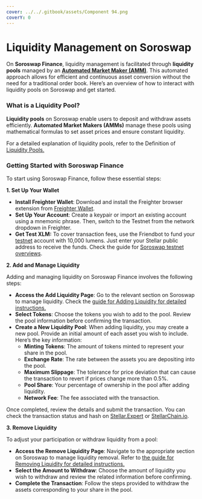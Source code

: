 ```yaml
---
cover: ../../.gitbook/assets/Component 94.png
coverY: 0
---
```


# Liquidity Management on Soroswap

On **Soroswap Finance**, liquidity management is facilitated through **liquidity pools** managed by an [**Automated Market Maker (AMM)**](https://docs.soroswap.finance/01-concepts/amm). This automated approach allows for efficient and continuous asset conversion without the need for a traditional order book. Here’s an overview of how to interact with liquidity pools on Soroswap and get started.

### What is a Liquidity Pool?

**Liquidity pools** on Soroswap enable users to deposit and withdraw assets efficiently. **Automated Market Makers (AMMs)** manage these pools using mathematical formulas to set asset prices and ensure constant liquidity.

For a detailed explanation of liquidity pools, refer to the Definition of [Liquidity Pools.](https://docs.soroswap.finance/01-concepts/02-pools)

### Getting Started with Soroswap Finance

To start using Soroswap Finance, follow these essential steps:

**1. Set Up Your Wallet**

* **Install Freighter Wallet**: Download and install the Freighter browser extension from [Freighter Wallet](https://freighter.app).
* **Set Up Your Account**: Create a keypair or import an existing account using a mnemonic phrase. Then, switch to the Testnet from the network dropdown in Freighter.
* **Get Test XLM:** To cover transaction fees, use the Friendbot to fund your [testnet](https://developers.stellar.org/docs/learn/fundamentals/networks#testnet) account with 10,000 lumens. Just enter your Stellar public address to receive the funds. Check the guide for [Soroswap testnet overviews](https://docs.soroswap.finance/05-tutorial/01-soroswap-testnet-overviews).

**2. Add and Manage Liquidity**

Adding and managing liquidity on Soroswap Finance involves the following steps:

* **Access the Add Liquidity Page**: Go to the relevant section on Soroswap to manage liquidity. Check the [guide for Adding Liquidity for detailed instructions.](https://docs.soroswap.finance/05-tutorial/04-adding-liquidity)
* **Select Tokens**: Choose the tokens you wish to add to the pool. Review the pool information before confirming the transaction.
* **Create a New Liquidity Pool**: When adding liquidity, you may create a new pool. Provide an initial amount of each asset you wish to include. Here’s the key information:
  * **Minting Tokens**: The amount of tokens minted to represent your share in the pool.
  * **Exchange Rate**: The rate between the assets you are depositing into the pool.
  * **Maximum Slippage**: The tolerance for price deviation that can cause the transaction to revert if prices change more than 0.5%.
  * **Pool Share**: Your percentage of ownership in the pool after adding liquidity.
  * **Network Fee**: The fee associated with the transaction.

Once completed, review the details and submit the transaction. You can check the transaction status and hash on [Stellar.Expert](https://stellar.expert) or [StellarChain.io](https://stellarchain.io).

**3. Remove Liquidity**

To adjust your participation or withdraw liquidity from a pool:

* **Access the Remove Liquidity Page**: Navigate to the appropriate section on Soroswap to manage liquidity removal. Refer to [the guide for Removing Liquidity for detailed instructions.](https://docs.soroswap.finance/05-tutorial/06-remove-liquidity)
* **Select the Amount to Withdraw**: Choose the amount of liquidity you wish to withdraw and review the related information before confirming.
* **Complete the Transaction**: Follow the steps provided to withdraw the assets corresponding to your share in the pool.

